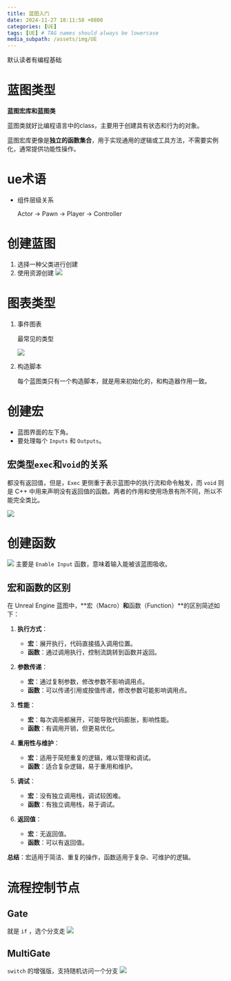 ```yaml
---
title: 蓝图入门
date: 2024-11-27 18:11:58 +0800
categories: [UE]
tags: [UE] # TAG names should always be lowercase
media_subpath: /assets/img/UE
---
```

默认读者有编程基础
#  蓝图类型
**蓝图宏库和蓝图类**

蓝图类就好比编程语言中的class，主要用于创建具有状态和行为的对象。

蓝图宏库更像是**独立的函数集合**，用于实现通用的逻辑或工具方法，不需要实例化，通常提供功能性操作。

# ue术语
- 组件层级关系

   Actor → Pawn → Player → Controller

# 创建蓝图
1. 选择一种父类进行创建
2. 使用资源创建
    ![](basic8.png)

# 图表类型
1. 事件图表
    
    最常见的类型

    ![](eventgraph.png)

2. 构造脚本
    
    每个蓝图类只有一个构造脚本，就是用来初始化的，和构造器作用一致。





# 创建宏
- 蓝图界面的左下角。
- 要处理每个 `Inputs` 和 `Outputs`。

## 宏类型`exec`和`void`的关系
都没有返回值，但是，`Exec` 更侧重于表示蓝图中的执行流和命令触发，而 `void` 则是 C++ 中用来声明没有返回值的函数。两者的作用和使用场景有所不同，所以不能完全类比。

![](QQ20241127-214501.png)

# 创建函数
![](finishedgraph.png)
主要是 `Enable Input` 函数，意味着输入能被该蓝图吸收。

## 宏和函数的区别
在 Unreal Engine 蓝图中，**宏（Macro）**和**函数（Function）**的区别简述如下：

1. **执行方式**：
   - **宏**：展开执行，代码直接插入调用位置。
   - **函数**：通过调用执行，控制流跳转到函数并返回。

2. **参数传递**：
   - **宏**：通过复制参数，修改参数不影响调用点。
   - **函数**：可以传递引用或按值传递，修改参数可能影响调用点。

3. **性能**：
   - **宏**：每次调用都展开，可能导致代码膨胀，影响性能。
   - **函数**：有调用开销，但更易优化。

4. **重用性与维护**：
   - **宏**：适用于简短重复的逻辑，难以管理和调试。
   - **函数**：适合复杂逻辑，易于重用和维护。

5. **调试**：
   - **宏**：没有独立调用栈，调试较困难。
   - **函数**：有独立调用栈，易于调试。

6. **返回值**：
   - **宏**：无返回值。
   - **函数**：可以有返回值。

**总结**：宏适用于简洁、重复的操作，函数适用于复杂、可维护的逻辑。

# 流程控制节点
## Gate
就是 `if` ，选个分支走 
![](gate_network.png)

## MultiGate
`switch` 的增强版，支持随机访问一个分支
![](multigate_network.png)